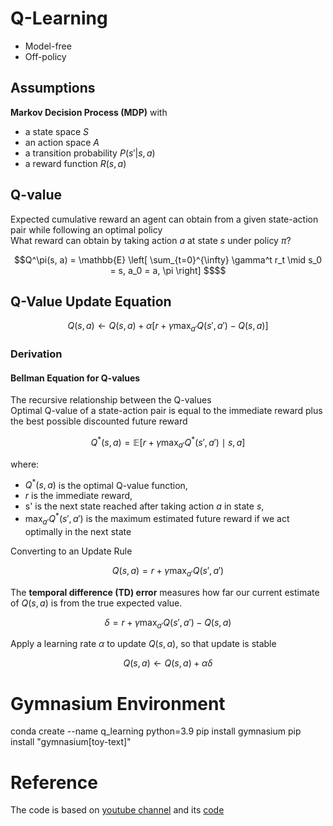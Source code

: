 # Q-Learning

- Model-free
- Off-policy

## Assumptions
**Markov Decision Process (MDP)** with
- a state space $S$
- an action space $A$
- a transition probability $P(s' | s, a)$
- a reward function $R(s, a)$

## Q-value
Expected cumulative reward an agent can obtain from a given state-action pair while following an optimal policy  
What reward can obtain by taking action $a$ at state $s$ under policy $\pi$?
```math
Q^\pi(s, a) = \mathbb{E} \left[ \sum_{t=0}^{\infty} \gamma^t r_t \mid s_0 = s, a_0 = a, \pi \right]
$$
```
## Q-Value Update Equation
```math
Q(s, a) \leftarrow Q(s, a) + \alpha \left[ r + \gamma \max_{a'} Q(s', a') - Q(s, a) \right]
```
### Derivation
#### Bellman Equation for Q-values
The recursive relationship between the Q-values  
Optimal Q-value of a state-action pair is equal to the immediate reward plus the best possible discounted future reward
```math
Q^*(s, a) = \mathbb{E} \left[ r + \gamma \max_{a'} Q^*(s', a') \mid s, a \right]
```
where:
- $Q^*(s, a)$ is the optimal Q-value function,
- $r$ is the immediate reward,
- s' is the next state reached after taking action $a$ in state $s$,
- $\max_{a'} Q^*(s', a')$ is the maximum estimated future reward if we act optimally in the next state

Converting to an Update Rule
```math
Q(s, a) = r + \gamma \max_{a'} Q(s', a')
```
The **temporal difference (TD) error** measures how far our current estimate of $Q(s, a)$ is from the true expected value.
```math
\delta = r + \gamma \max_{a'} Q(s', a') - Q(s, a)
```
Apply a learning rate $\alpha$ to update $Q(s, a)$, so that update is stable
```math
Q(s, a) \leftarrow Q(s, a) + \alpha \delta
```

# Gymnasium Environment
conda create --name q_learning python=3.9
pip install gymnasium
pip install "gymnasium[toy-text]"

# Reference
The code is based on [youtube channel](https://www.youtube.com/watch?v=ZhoIgo3qqLU) and its [code](https://github.com/johnnycode8/gym_solutions)